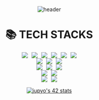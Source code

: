 <!DOCTYPE html>
<html lang="ko">
<head>
  
  <meta charset="UTF-8">
  <meta name="viewport" content="width=device-width, initial-scale=1.0">
</head>
<body>
  <!-- Header Section -->
  <div align="center">
    <img src="https://capsule-render.vercel.app/api?type=waving&color=gradient&height=300&section=header&text=Jupyo's%20GitHub" alt="header">
  </div>

  <!-- Tech Stacks Section -->
  <div align="center">
    <h1>📚 TECH STACKS</h1>
  </div>

  <div align="center">
    <!-- Languages -->
    <div style="display: flex; flex-wrap: wrap; justify-content: center; gap: 10px;">
      <img src="https://img.shields.io/badge/c-A8B9CC?style=for-the-badge&logo=c&logoColor=white">
      <img src="https://img.shields.io/badge/c%2B%2B-00599C?style=for-the-badge&logo=c%2B%2B&logoColor=white">
      <img src="https://img.shields.io/badge/c%23-239120?style=for-the-badge&logo=c-sharp&logoColor=white">
     <img src="https://img.shields.io/badge/java-007396?style=for-the-badge&logo=java&logoColor=white">
     <img src="https://img.shields.io/badge/python-3776AB?style=for-the-badge&logo=python&logoColor=white">
     <img src="https://img.shields.io/badge/html5-E34F26?style=for-the-badge&logo=html5&logoColor=white">
    </div>
    <div style="display: flex; flex-wrap: wrap; justify-content: center; gap: 10px;">
      <img src="https://img.shields.io/badge/oracle-F80000?style=for-the-badge&logo=oracle&logoColor=white">
      <img src="https://img.shields.io/badge/mysql-4479A1?style=for-the-badge&logo=mysql&logoColor=white">
      <img src="https://img.shields.io/badge/mariaDB-003545?style=for-the-badge&logo=mariaDB&logoColor=white">
    </div>
    <!-- Frameworks -->
    <div style="display: flex; flex-wrap: wrap; justify-content: center; gap: 10px;">
      <img src="https://img.shields.io/badge/spring-6DB33F?style=for-the-badge&logo=spring&logoColor=white">
      <img src="https://img.shields.io/badge/flask-000000?style=for-the-badge&logo=flask&logoColor=white">
      <img src="https://img.shields.io/badge/flutter-02569B?style=for-the-badge&logo=flutter&logoColor=white">
    </div>
 <div> 
    <div style="display: flex; flex-wrap: wrap; justify-content: center; gap: 10px;">
      <img src="https://img.shields.io/badge/linux-FCC624?style=for-the-badge&logo=linux&logoColor=black">
      <img src="https://img.shields.io/badge/apache%20tomcat-F8DC75?style=for-the-badge&logo=apachetomcat&logoColor=white">
    </div>
    <!-- Version Control -->
    <div style="display: flex; flex-wrap: wrap; justify-content: center; gap: 10px;">
      <img src="https://img.shields.io/badge/github-181717?style=for-the-badge&logo=github&logoColor=white">
      <img src="https://img.shields.io/badge/git-F05032?style=for-the-badge&logo=git&logoColor=white">
    </div>
  </div>

  <!-- GitHub Stats Section -->

  <!-- 42 Badge -->
  <a href="https://github.com/oakoudad/badge42"><img src="https://badge.mediaplus.ma/darkblue/jupyo?1337Badge=off&UM6P=off" alt="jupyo's 42 stats" /></a>
  </div>
</body>
</html>

